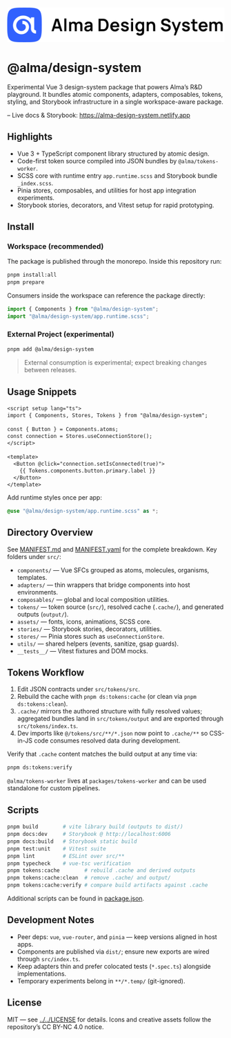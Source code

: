 ![Alma Design System mark](https://github.com/yamogoo/alma-design-system/blob/main/shared/images/logo-with-descriptor.svg)

# @alma/design-system

Experimental Vue 3 design-system package that powers Alma’s R&D playground. It bundles atomic components, adapters, composables, tokens, styling, and Storybook infrastructure in a single workspace-aware package.

– Live docs & Storybook: https://alma-design-system.netlify.app

## Highlights

- Vue 3 + TypeScript component library structured by atomic design.
- Code-first token source compiled into JSON bundles by `@alma/tokens-worker`.
- SCSS core with runtime entry `app.runtime.scss` and Storybook bundle `_index.scss`.
- Pinia stores, composables, and utilities for host app integration experiments.
- Storybook stories, decorators, and Vitest setup for rapid prototyping.

## Install

### Workspace (recommended)

The package is published through the monorepo. Inside this repository run:

```bash
pnpm install:all
pnpm prepare
```

Consumers inside the workspace can reference the package directly:

```ts
import { Components } from "@alma/design-system";
import "@alma/design-system/app.runtime.scss";
```

### External Project (experimental)

```bash
pnpm add @alma/design-system
```

> External consumption is experimental; expect breaking changes between releases.

## Usage Snippets

```vue
<script setup lang="ts">
import { Components, Stores, Tokens } from "@alma/design-system";

const { Button } = Components.atoms;
const connection = Stores.useConnectionStore();
</script>

<template>
  <Button @click="connection.setIsConnected(true)">
    {{ Tokens.components.button.primary.label }}
  </Button>
</template>
```

Add runtime styles once per app:

```scss
@use "@alma/design-system/app.runtime.scss" as *;
```

## Directory Overview

See [MANIFEST.md](./MANIFEST.md) and [MANIFEST.yaml](./MANIFEST.yaml) for the complete breakdown. Key folders under `src/`:

- `components/` — Vue SFCs grouped as atoms, molecules, organisms, templates.
- `adapters/` — thin wrappers that bridge components into host environments.
- `composables/` — global and local composition utilities.
- `tokens/` — token source (`src/`), resolved cache (`.cache/`), and generated outputs (`output/`).
- `assets/` — fonts, icons, animations, SCSS core.
- `stories/` — Storybook stories, decorators, utilities.
- `stores/` — Pinia stores such as `useConnectionStore`.
- `utils/` — shared helpers (events, sanitize, gsap guards).
- `__tests__/` — Vitest fixtures and DOM mocks.

## Tokens Workflow

1. Edit JSON contracts under `src/tokens/src`.
2. Rebuild the cache with `pnpm ds:tokens:cache` (or clean via `pnpm ds:tokens:clean`).
3. `.cache/` mirrors the authored structure with fully resolved values; aggregated bundles land in `src/tokens/output` and are exported through `src/tokens/index.ts`.
4. Dev imports like `@/tokens/src/**/*.json` now point to `.cache/**` so CSS-in-JS code consumes resolved data during development.

Verify that `.cache` content matches the build output at any time via:

```bash
pnpm ds:tokens:verify
```

`@alma/tokens-worker` lives at `packages/tokens-worker` and can be used standalone for custom pipelines.

## Scripts

```bash
pnpm build        # vite library build (outputs to dist/)
pnpm docs:dev     # Storybook @ http://localhost:6006
pnpm docs:build   # Storybook static build
pnpm test:unit    # Vitest suite
pnpm lint         # ESLint over src/**
pnpm typecheck    # vue-tsc verification
pnpm tokens:cache        # rebuild .cache and derived outputs
pnpm tokens:cache:clean  # remove .cache/ and output/
pnpm tokens:cache:verify # compare build artifacts against .cache
```

Additional scripts can be found in [package.json](./package.json).

## Development Notes

- Peer deps: `vue`, `vue-router`, and `pinia` — keep versions aligned in host apps.
- Components are published via `dist/`; ensure new exports are wired through `src/index.ts`.
- Keep adapters thin and prefer colocated tests (`*.spec.ts`) alongside implementations.
- Temporary experiments belong in `**/*.temp/` (git-ignored).

## License

MIT — see [../../LICENSE](../../LICENSE) for details. Icons and creative assets follow the repository’s CC BY-NC 4.0 notice.
